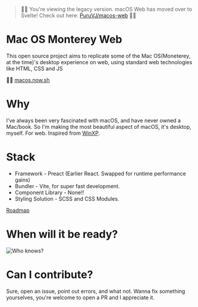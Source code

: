 > 🛑🛑 You're viewing the legacy version. macOS Web has moved over to Svelte! Check out here: [PuruVJ/macos-web](https://github.com/puruvj/macos-web) 🛑🛑

# Mac OS Monterey Web

This open source project aims to replicate some of the Mac OS(Moneterey, at the time)'s desktop experience on web, using standard web technologies like HTML, CSS and JS

🔗🔗 [macos.now.sh](https://macos.now.sh)

# Why

I've always been very fascinated with macOS, and have never owned a Mac/book. So I'm making the most beautiful aspect of macOS, it's desktop, myself. For web. Inspired from [WinXP](https://winxp.now.sh/).

# Stack

- Framework - Preact (Earlier React. Swapped for runtime performance gains)
- Bundler - Vite, for super fast development.
- Component Library - None!!
- Styling Solution - SCSS and CSS Modules.

[Roadmap](https://www.notion.so/MacOS-Web-Roadmap-274d703460564ea3bb5493b39bf8f886)

# When will it be ready?

![Who knows?](https://i.imgur.com/6xfbPzs.gif)

# Can I contribute?

Sure, open an issue, point out errors, and what not. Wanna fix something yourselves, you're welcome to open a PR and I appreciate it.
